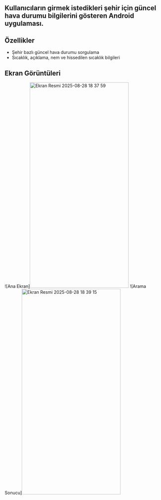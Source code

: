 Kullanıcıların girmek istedikleri şehir için güncel hava durumu bilgilerini gösteren Android uygulaması.
----------

## Özellikler

- Şehir bazlı güncel hava durumu sorgulama  
- Sıcaklık, açıklama, nem ve hissedilen sıcaklık bilgileri

## Ekran Görüntüleri 


![Ana Ekran]<img width="319" height="665" alt="Ekran Resmi 2025-08-28 18 37 59" src="https://github.com/user-attachments/assets/c9b6b4c8-e499-4631-81c0-346fdc4b9237" />
![Arama Sonucu]<img width="319" height="665" alt="Ekran Resmi 2025-08-28 18 39 15" src="https://github.com/user-attachments/assets/ef42c2d7-bb71-45bd-8473-d670b9f24584" />

